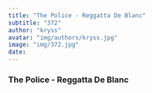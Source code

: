 ```yaml
---
title: "The Police - Reggatta De Blanc"
subtitle: "372"
author: "kryss"
avatar: "img/authors/kryss.jpg"
image: "img/372.jpg"
date:
---
```


### The Police - Reggatta De Blanc

